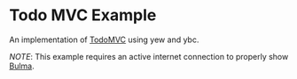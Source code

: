 # Todo MVC Example

An implementation of [TodoMVC](http://todomvc.com/) using yew and ybc.

*NOTE*: This example requires an active internet connection to properly show [Bulma](https://bulma.io).
